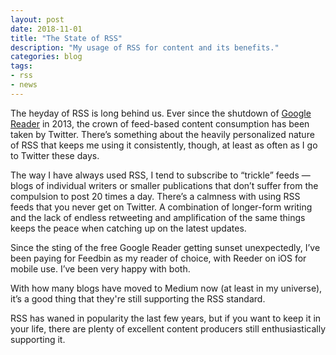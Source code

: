```yaml
---
layout: post
date: 2018-11-01
title: "The State of RSS"
description: "My usage of RSS for content and its benefits."
categories: blog
tags:
- rss
- news
---
```


The heyday of RSS is long behind us. Ever since the shutdown of [Google Reader](https://en.wikipedia.org/wiki/Google_Reader) in 2013, the crown of feed-based content consumption has been taken by Twitter. There’s something about the heavily personalized nature of RSS that keeps me using it consistently, though, at least as often as I go to Twitter these days.

The way I have always used RSS, I tend to subscribe to “trickle” feeds — blogs of individual writers or smaller publications that don’t suffer from the compulsion to post 20 times a day. There’s a calmness with using RSS feeds that you never get on Twitter. A combination of longer-form writing and the lack of endless retweeting and amplification of the same things keeps the peace when catching up on the latest updates.

Since the sting of the free Google Reader getting sunset unexpectedly, I’ve been paying for Feedbin as my reader of choice, with Reeder on iOS for mobile use. I’ve been very happy with both.

With how many blogs have moved to Medium now (at least in my universe), it’s a good thing that they're still supporting the RSS standard.

RSS has waned in popularity the last few years, but if you want to keep it in your life, there are plenty of excellent content producers still enthusiastically supporting it.
